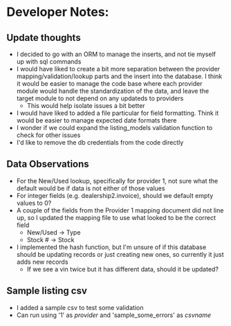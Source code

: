 # Developer Notes:
## Update thoughts
* I decided to go with an ORM to manage the inserts, and not tie myself up with sql commands
* I would have liked to create a bit more separation between the provider mapping/validation/lookup parts and the insert into the database. I think it would be easier to manage the code base where each provider module would handle the standardization of the data, and leave the target module to not depend on any updateds to providers
    * This would help isolate issues a bit better
* I would have liked to added a file particular for field formatting. Think it would be easier to manage expected date formats there
* I wonder if we could expand the listing_models validation function to check for other issues
* I'd like to remove the db credentials from the code directly

## Data Observations
* For the New/Used lookup, specifically for provider 1, not sure what the default would be if data is not either of those values
* For integer fields (e.g. dealership2.invoice), should we default empty values to 0?
* A couple of the fields from the Provider 1 mapping document did not line up, so I updated the mapping file to use what looked to be the correct field
    * New/Used -> Type
    * Stock # -> Stock
* I implemented the hash function, but I'm unsure of if this database should be updating records or just creating new ones, so currently it just adds new records
    * If we see a vin twice but it has different data, should it be updated?

## Sample listing csv
* I added a sample csv to test some validation
* Can run using '1' as *provider* and 'sample_some_errors' as *csvname* 
